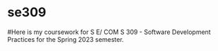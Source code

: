 # se309

#Here is my coursework for S E/ COM S 309 - Software Development Practices for the Spring 2023 semester.
